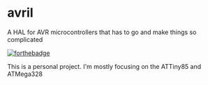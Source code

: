 # avril

A HAL for AVR microcontrollers that has to go and make things so complicated

[![forthebadge](https://forthebadge.com/images/badges/no-ragrets.svg)](http://forthebadge.com)


This is a personal project. I'm mostly focusing on the ATTiny85 and
ATMega328
